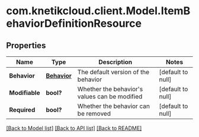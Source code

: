 # com.knetikcloud.client.Model.ItemBehaviorDefinitionResource
## Properties

Name | Type | Description | Notes
------------ | ------------- | ------------- | -------------
**Behavior** | [**Behavior**](Behavior.md) | The default version of the behavior | [default to null]
**Modifiable** | **bool?** | Whether the behavior&#39;s values can be modified | [default to null]
**Required** | **bool?** | Whether the behavior can be removed | [default to null]

[[Back to Model list]](../README.md#documentation-for-models) [[Back to API list]](../README.md#documentation-for-api-endpoints) [[Back to README]](../README.md)

